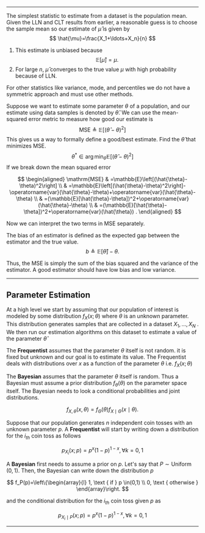 ___
The simplest statistic to estimate from a dataset is the population mean. Given the LLN and CLT results from earlier, a reasonable guess is to choose the sample mean so our estimate of $\hat{\mu}$ is given by 
$$
\hat{\mu}=\frac{X_1+\ldots+X_n}{n}
$$
1. This estimate is unbiased because 
$$
\mathbb{E}[\hat{\mu}]=\mu .
$$
2. For large $n$, $\hat{\mu}$ converges to the true value $\mu$ with high probability because of LLN.

For other statistics like variance, mode, and percentiles we do not have a symmetric approach and must use other methods.

Suppose we want to estimate some parameter $\theta$ of a population, and our estimate using data samples is denoted by $\hat{\theta}$. We can use the mean-squared error metric to measure how good our estimate is
$$
\mathrm{MSE} \triangleq \mathbb{E}\left[(\hat{\theta}-\theta)^2\right]
$$
This gives us a way to formally define a good/best estimate. Find the $\hat{\theta}$ that minimizes MSE.
$$
\theta^* \in \arg \min _{\hat{\theta}} \mathbb{E}\left[(\hat{\theta}-\theta)^2\right]
$$
If we break down the mean squared error

$$
\begin{aligned}
\mathrm{MSE} & =\mathbb{E}\left[(\hat{\theta}-\theta)^2\right] \\
& =\mathbb{E}\left[(\hat{\theta}-\theta)^2\right]-\operatorname{var}(\hat{\theta}-\theta)+\operatorname{var}(\hat{\theta}-\theta) \\
& =(\mathbb{E}[\hat{\theta}-\theta])^2+\operatorname{var}(\hat{\theta}-\theta) \\
& =(\mathbb{E}[\hat{\theta}-\theta])^2+\operatorname{var}(\hat{\theta}) .
\end{aligned}
$$

Now we can interpret the two terms in MSE separately.

The bias of an estimator is defined as the expected gap between the estimator and the true value. 
$$
b \triangleq \mathbb{E}[\hat{\theta}]-\theta .
$$

Thus, the MSE is simply the sum of the bias squared and the variance of the estimator. A good estimator should have low bias and low variance.

___
## Parameter Estimation
At a high level we start by assuming that our population of interest is modeled by some distribution $f_X(x;\theta)$ where $\theta$ is an unknown parameter. This distribution generates samples that are collected in a dataset $X_1, \dots, X_N$ . We then run our estimation algorithms on this dataset to estimate a value of the parameter $\hat{\theta}$ 

The **Frequentist** assumes that the parameter $\theta$ itself is not random. it is fixed but unknown and our goal is to estimate its value. The Frequentist deals with distributions over $x$ as a function of the parameter $\theta$ i.e. $f_X(x;\theta)$ 

The **Bayesian** assumes that the parameter $\theta$ itself is random. Thus a Bayesian must assume a prior distribution $f_\theta (\theta)$ on the parameter space itself. The Bayesian needs to look a conditional probabilities and joint distributions.

$$
f_{X, \theta}(x, \theta)=f_{\Theta}(\theta) f_{X \mid \Theta}(x \mid \theta) .
$$

Suppose that our population generates $n$ independent coin tosses with an unknown parameter $p$. A **Frequentist** will start by writing down a distribution for the $i_{th}$ coin toss as follows

$$
p_{X_i}(x ; p)=p^x(1-p)^{1-x}, \forall k=0,1
$$

A **Bayesian** first needs to assume a prior on $p$. Let's say that $P \sim \operatorname{Uniform}(0,1)$. Then, the Bayesian can write down the distribution $p$

$$
f_P(p)=\left\{\begin{array}{l}
1, \text { if } p \in(0,1) \\
0, \text { otherwise }
\end{array}\right.
$$

and the conditional distribution for the $i_{th}$ coin toss given $p$ as

$$
p_{X_i \mid P}(x ; p)=p^x(1-p)^{1-x}, \forall k=0,1
$$
___
